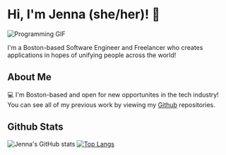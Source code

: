 # Hi, I'm Jenna (she/her)! 👋
![Programming GIF](https://tenor.com/view/geek-laptop-typing-gif-4874921.gif)

I'm a Boston-based Software Engineer and Freelancer who creates applications in hopes of unifying people across the world!

## About Me
💻 I'm Boston-based and open for new opportunites in the tech industry! You can see all of my previous work by viewing my <a href="https://github.com/coding-jn?tab=repositories">Github</a> repositories.

## Github Stats
![Jenna's GitHub stats](https://github-readme-stats.vercel.app/api?username=coding-jn&show_icons=true&theme=radical)
[![Top Langs](https://github-readme-stats.vercel.app/api/top-langs/?username=coding-jn&layout=compact)](https://github.com/coding-jn/github-readme-stats)


